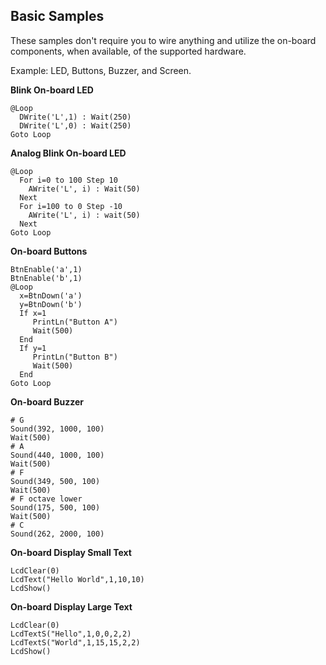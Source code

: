 ## Basic Samples

These samples don't require you to wire anything and utilize the on-board components, when available, of the supported hardware.

Example: LED, Buttons, Buzzer, and Screen. 

**Blink On-board LED**

```basic
@Loop
  DWrite('L',1) : Wait(250)
  DWrite('L',0) : Wait(250)
Goto Loop
```

**Analog Blink On-board LED**

```basic
@Loop
  For i=0 to 100 Step 10
    AWrite('L', i) : Wait(50)
  Next
  For i=100 to 0 Step -10
    AWrite('L', i) : wait(50)
  Next
Goto Loop
```

**On-board Buttons**

```basic
BtnEnable('a',1)
BtnEnable('b',1)
@Loop
  x=BtnDown('a')
  y=BtnDown('b')
  If x=1
     PrintLn("Button A")
     Wait(500)
  End
  If y=1
     PrintLn("Button B")
     Wait(500)
  End
Goto Loop
```

**On-board Buzzer**

```basic
# G
Sound(392, 1000, 100)
Wait(500)
# A
Sound(440, 1000, 100)
Wait(500)
# F
Sound(349, 500, 100)
Wait(500)
# F octave lower
Sound(175, 500, 100)
Wait(500)
# C
Sound(262, 2000, 100)
```

**On-board Display Small Text**

```basic
LcdClear(0)
LcdText("Hello World",1,10,10)
LcdShow()
```

**On-board Display Large Text**

```basic
LcdClear(0)
LcdTextS("Hello",1,0,0,2,2)
LcdTextS("World",1,15,15,2,2)
LcdShow()
```

